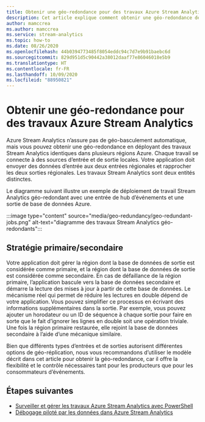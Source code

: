 ```yaml
---
title: Obtenir une géo-redondance pour des travaux Azure Stream Analytics
description: Cet article explique comment obtenir une géo-redondance des travaux Azure Stream Analytics au lieu d’un géo-basculement.
author: mamccrea
ms.author: mamccrea
ms.service: stream-analytics
ms.topic: how-to
ms.date: 08/26/2020
ms.openlocfilehash: 44b0394773485f8054eddc94c7d7e9b91baebc6d
ms.sourcegitcommit: 829d951d5c90442a38012daaf77e86046018e5b9
ms.translationtype: HT
ms.contentlocale: fr-FR
ms.lasthandoff: 10/09/2020
ms.locfileid: "88950821"
---
```

# <a name="achieve-geo-redundancy-for-azure-stream-analytics-jobs"></a>Obtenir une géo-redondance pour des travaux Azure Stream Analytics

Azure Stream Analytics n’assure pas de géo-basculement automatique, mais vous pouvez obtenir une géo-redondance en déployant des travaux Stream Analytics identiques dans plusieurs régions Azure. Chaque travail se connecte à des sources d’entrée et de sortie locales. Votre application doit envoyer des données d’entrée aux deux entrées régionales et rapprocher les deux sorties régionales. Les travaux Stream Analytics sont deux entités distinctes.

Le diagramme suivant illustre un exemple de déploiement de travail Stream Analytics géo-redondant avec une entrée de hub d’événements et une sortie de base de données Azure.

:::image type="content" source="media/geo-redundancy/geo-redundant-jobs.png" alt-text="diagramme des travaux Stream Analytics géo-redondants":::

## <a name="primarysecondary-strategy"></a>Stratégie primaire/secondaire

Votre application doit gérer la région dont la base de données de sortie est considérée comme primaire, et la région dont la base de données de sortie est considérée comme secondaire. En cas de défaillance de la région primaire, l’application bascule vers la base de données secondaire et démarre la lecture des mises à jour à partir de cette base de données. Le mécanisme réel qui permet de réduire les lectures en double dépend de votre application. Vous pouvez simplifier ce processus en écrivant des informations supplémentaires dans la sortie. Par exemple, vous pouvez ajouter un horodateur ou un ID de séquence à chaque sortie pour faire en sorte que le fait d’ignorer les lignes en double soit une opération triviale. Une fois la région primaire restaurée, elle rejoint la base de données secondaire à l’aide d’une mécanique similaire.

Bien que différents types d’entrées et de sorties autorisent différentes options de géo-réplication, nous vous recommandons d’utiliser le modèle décrit dans cet article pour obtenir la géo-redondance, car il offre la flexibilité et le contrôle nécessaires tant pour les producteurs que pour les consommateurs d’événements.

## <a name="next-steps"></a>Étapes suivantes

* [Surveiller et gérer les travaux Azure Stream Analytics avec PowerShell](stream-analytics-monitor-and-manage-jobs-use-powershell.md)
* [Débogage piloté par les données dans Azure Stream Analytics](stream-analytics-job-diagram-with-metrics.md)